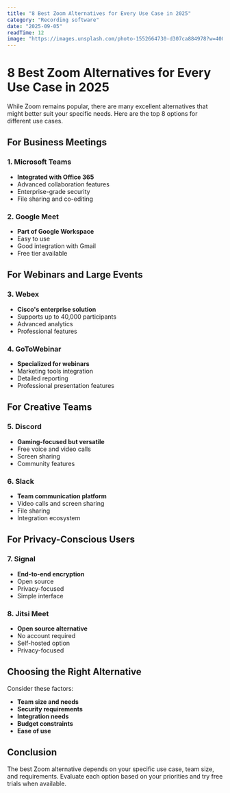 ```yaml
---
title: "8 Best Zoom Alternatives for Every Use Case in 2025"
category: "Recording software"
date: "2025-09-05"
readTime: 12
image: "https://images.unsplash.com/photo-1552664730-d307ca884978?w=400&h=200&fit=crop"
---
```


# 8 Best Zoom Alternatives for Every Use Case in 2025

While Zoom remains popular, there are many excellent alternatives that might better suit your specific needs. Here are the top 8 options for different use cases.

## For Business Meetings

### 1. Microsoft Teams
- **Integrated with Office 365**
- Advanced collaboration features
- Enterprise-grade security
- File sharing and co-editing

### 2. Google Meet
- **Part of Google Workspace**
- Easy to use
- Good integration with Gmail
- Free tier available

## For Webinars and Large Events

### 3. Webex
- **Cisco's enterprise solution**
- Supports up to 40,000 participants
- Advanced analytics
- Professional features

### 4. GoToWebinar
- **Specialized for webinars**
- Marketing tools integration
- Detailed reporting
- Professional presentation features

## For Creative Teams

### 5. Discord
- **Gaming-focused but versatile**
- Free voice and video calls
- Screen sharing
- Community features

### 6. Slack
- **Team communication platform**
- Video calls and screen sharing
- File sharing
- Integration ecosystem

## For Privacy-Conscious Users

### 7. Signal
- **End-to-end encryption**
- Open source
- Privacy-focused
- Simple interface

### 8. Jitsi Meet
- **Open source alternative**
- No account required
- Self-hosted option
- Privacy-focused

## Choosing the Right Alternative

Consider these factors:
- **Team size and needs**
- **Security requirements**
- **Integration needs**
- **Budget constraints**
- **Ease of use**

## Conclusion

The best Zoom alternative depends on your specific use case, team size, and requirements. Evaluate each option based on your priorities and try free trials when available.

